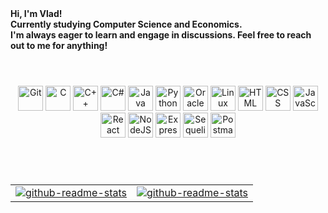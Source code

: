<div>
  <b> Hi, I'm Vlad!
  </br>
  Currently studying Computer Science and Economics.
  </br>
  I'm always eager to learn and engage in discussions. Feel free to reach out to me for anything! </b>
</div>

<h1></h1>
</br>

<div align="center">
  <img alt="Git" width="40px" src="https://cdn.jsdelivr.net/gh/devicons/devicon/icons/git/git-original.svg" />
  <img alt="C" width="40px" src="https://cdn.jsdelivr.net/gh/devicons/devicon@latest/icons/c/c-original.svg" />
  <img alt="C++" width="40px" src="https://cdn.jsdelivr.net/gh/devicons/devicon@latest/icons/cplusplus/cplusplus-original.svg" />
  <img alt="C#" width="40px" src="https://cdn.jsdelivr.net/gh/devicons/devicon@latest/icons/csharp/csharp-original.svg" />
  <img alt="Java" width="40px" src="https://cdn.jsdelivr.net/gh/devicons/devicon@latest/icons/java/java-original-wordmark.svg" />
  <img alt="Python" width="40px" src="https://cdn.jsdelivr.net/gh/devicons/devicon@latest/icons/python/python-original.svg" />
  <img alt="Oracle Database" width="40px" src="https://cdn.jsdelivr.net/gh/devicons/devicon@latest/icons/sqldeveloper/sqldeveloper-original.svg" />
  <img alt="Linux" width="40px" src="https://cdn.jsdelivr.net/gh/devicons/devicon/icons/linux/linux-original.svg" />
  <img alt="HTML" width="40px" src="https://cdn.jsdelivr.net/gh/devicons/devicon/icons/html5/html5-plain.svg" />
  <img alt="CSS" width="40px" src="https://cdn.jsdelivr.net/gh/devicons/devicon/icons/css3/css3-plain.svg" />
  <img alt="JavaScript" width="40px" src="https://cdn.jsdelivr.net/gh/devicons/devicon/icons/javascript/javascript-plain.svg" />
  <img alt="React" width="40px" src="https://cdn.jsdelivr.net/gh/devicons/devicon/icons/react/react-original.svg" />
  <img alt="NodeJS" width="40px" src="https://cdn.jsdelivr.net/gh/devicons/devicon/icons/nodejs/nodejs-original.svg" />
  <img alt="Express" width="40px" src="https://cdn.jsdelivr.net/gh/devicons/devicon/icons/express/express-original.svg" />
  <img alt="Sequelize" width="40px" src="https://cdn.jsdelivr.net/gh/devicons/devicon/icons/sequelize/sequelize-original.svg" />
  <img alt="Postman" width="40px" src="https://cdn.jsdelivr.net/gh/devicons/devicon@latest/icons/postman/postman-original.svg" />
</div>

<h1></h1>
</br>

<table align="center">
  <tr>
    <td>
      <a href="https://github.com/anuraghazra/github-readme-stats">
        <img alt="github-readme-stats" src="https://github-readme-stats.vercel.app/api/top-langs/?username=vladboj&layout=compact&theme=gruvbox&langs_count=12">
      </a>
    </td>
    <td>
      <a href="https://github.com/anuraghazra/github-readme-stats">
        <img alt="github-readme-stats" src="https://github-readme-stats.vercel.app/api?username=vladboj&theme=gruvbox&rank_icon=github">
      </a>
    </td>
  </tr>
</table>
